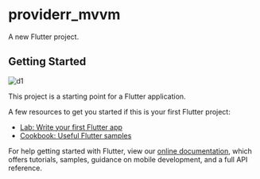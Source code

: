 # providerr_mvvm

A new Flutter project.

## Getting Started
![d1](https://user-images.githubusercontent.com/107117774/177197496-6ad0e675-bfda-4e94-b5cc-a345b8306bad.jpg)

This project is a starting point for a Flutter application.

A few resources to get you started if this is your first Flutter project:

- [Lab: Write your first Flutter app](https://flutter.dev/docs/get-started/codelab)
- [Cookbook: Useful Flutter samples](https://flutter.dev/docs/cookbook)

For help getting started with Flutter, view our
[online documentation](https://flutter.dev/docs), which offers tutorials,
samples, guidance on mobile development, and a full API reference.
